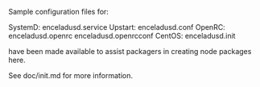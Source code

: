 Sample configuration files for:

SystemD: enceladusd.service
Upstart: enceladusd.conf
OpenRC:  enceladusd.openrc
         enceladusd.openrcconf
CentOS:  enceladusd.init

have been made available to assist packagers in creating node packages here.

See doc/init.md for more information.
